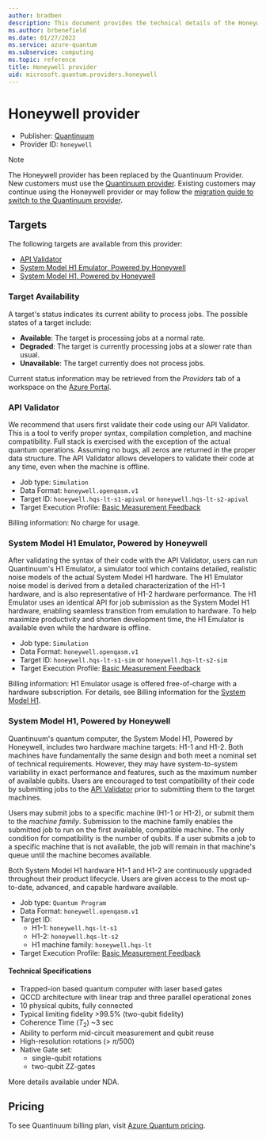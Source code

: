 ```yaml
---
author: bradben
description: This document provides the technical details of the Honeywell quantum provider
ms.author: brbenefield
ms.date: 01/27/2022
ms.service: azure-quantum
ms.subservice: computing
ms.topic: reference
title: Honeywell provider
uid: microsoft.quantum.providers.honeywell
---
```


# Honeywell provider

- Publisher: [Quantinuum](https://www.quantinuum.com)
- Provider ID: `honeywell`

> [!Note]
> The Honeywell provider has been replaced by the Quantinuum Provider. New customers must use the [Quantinuum provider](xref:microsoft.quantum.providers.quantinuum). Existing customers may continue using the Honeywell provider or may follow the [migration guide to switch to the Quantinuum provider](xref:microsoft.quantum.providers.honeywell.migration).

## Targets

The following targets are available from this provider:

- [API Validator](#api-validator)
- [System Model H1 Emulator, Powered by Honeywell](#system-model-h1-emulator-powered-by-honeywell)
- [System Model H1, Powered by Honeywell](#system-model-h1-powered-by-honeywell)

### Target Availability

A target's status indicates its current ability to process jobs. The possible states of a target include:

- **Available**: The target is processing jobs at a normal rate.
- **Degraded**: The target is currently processing jobs at a slower rate than usual.
- **Unavailable**: The target currently does not process jobs.

Current status information may be retrieved from the *Providers* tab of a workspace on the [Azure Portal](https://portal.azure.com).

### API Validator

We recommend that users first validate their code using our API Validator. This is a tool to verify proper syntax, compilation completion, and machine compatibility. Full stack is exercised with the exception of the actual quantum operations. Assuming no bugs, all zeros are returned in the proper data structure. The API Validator allows developers to validate their code at any time, even when the machine is offline.

- Job type: `Simulation`
- Data Format: `honeywell.openqasm.v1`
- Target ID: `honeywell.hqs-lt-s1-apival` or `honeywell.hqs-lt-s2-apival`
- Target Execution Profile: [Basic Measurement Feedback](xref:microsoft.quantum.target-profiles)

Billing information:  No charge for usage.

### System Model H1 Emulator, Powered by Honeywell

After validating the syntax of their code with the API Validator,  users can run Quantinuum's H1 Emulator, a simulator tool which contains detailed, realistic noise models of the actual System Model H1 hardware. The H1 Emulator noise model is derived from a detailed characterization of the H1-1 hardware, and is also representative of  H1-2 hardware performance. The H1 Emulator uses an identical API for job submission as the System Model H1 hardware, enabling seamless transition from emulation to hardware. To help maximize productivity and shorten development time, the H1 Emulator is available even while the hardware is offline.     
- Job type: `Simulation`
- Data Format: `honeywell.openqasm.v1`
- Target ID:  `honeywell.hqs-lt-s1-sim` or `honeywell.hqs-lt-s2-sim`
- Target Execution Profile: [Basic Measurement Feedback](xref:microsoft.quantum.target-profiles)

Billing information:  H1 Emulator usage is offered free-of-charge with a hardware subscription. For details, see Billing information for the [System Model H1](#system-model-h1-powered-by-honeywell).


### System Model H1, Powered by Honeywell

Quantinuum's quantum computer, the System Model H1, Powered by Honeywell, includes two hardware machine targets: H1-1 and H1-2.  Both machines have fundamentally the same design and both meet a nominal set of technical requirements. However, they may have system-to-system variability in exact performance and features, such as the maximum number of available qubits. Users are encouraged to test compatibility of their code by submitting jobs to the [API Validator](#api-validator) prior to submitting them to the target machines.  

Users may submit jobs to a specific machine (H1-1 or H1-2), or submit them to the *machine family*.  Submission to the machine family enables the submitted job to run on the first available, compatible machine. The only condition for compatibility is the number of qubits. If a user submits a job to a specific machine that is not available, the job will remain in that machine's queue until the machine becomes available.   

Both System Model H1 hardware H1-1 and H1-2 are continuously upgraded throughout their product lifecycle. Users are given access to the most up-to-date, advanced, and capable hardware available.


- Job type: `Quantum Program`
- Data Format: `honeywell.openqasm.v1`
- Target ID:
    - H1-1: `honeywell.hqs-lt-s1` 
    - H1-2: `honeywell.hqs-lt-s2`
    - H1 machine family: `honeywell.hqs-lt`
- Target Execution Profile: [Basic Measurement Feedback](xref:microsoft.quantum.target-profiles)


#### Technical Specifications

- Trapped-ion based quantum computer with laser based gates
- QCCD architecture with linear trap and three parallel operational zones
- 10 physical qubits, fully connected
- Typical limiting fidelity >99.5% (two-qubit fidelity)
- Coherence Time ($T_2$) ~3 sec
- Ability to perform mid-circuit measurement and qubit reuse
- High-resolution rotations (> $\pi$/500)
- Native Gate set:
  - single-qubit rotations
  - two-qubit ZZ-gates

More details available under NDA.

## Pricing

To see Quantinuum billing plan, visit [Azure Quantum pricing](xref:microsoft.quantum.providers-pricing).
